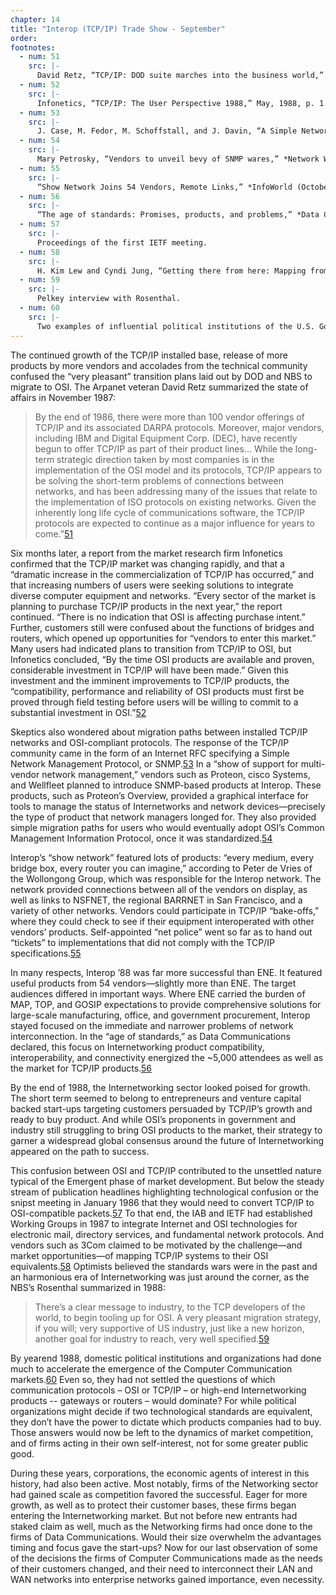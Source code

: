 ```yaml
---
chapter: 14
title: "Interop (TCP/IP) Trade Show - September"
order: 
footnotes:
  - num: 51
    src: |-
      David Retz, “TCP/IP: DOD suite marches into the business world,” *Data Communications*, November 1987, page 225.
  - num: 52
    src: |-
      Infonetics, “TCP/IP: The User Perspective 1988,” May, 1988, p. 1.
  - num: 53
    src: |-
      J. Case, M. Fedor, M. Schoffstall, and J. Davin, “A Simple Network Management Protocol,” *RFC 1067* August 1988 
  - num: 54
    src: |-
      Mary Petrosky, “Vendors to unveil bevy of SNMP wares,” *Network World* (September 19, 1988), p. 19-20.
  - num: 55
    src: |-
      “Show Network Joins 54 Vendors, Remote Links,” *InfoWorld (October 10, 1988), p. 18.
  - num: 56
    src: |-
      “The age of standards: Promises, products, and problems,” *Data Communications* (September, 1988), p.13.
  - num: 57
    src: |-
      Proceedings of the first IETF meeting.
  - num: 58
    src: |-
      H. Kim Lew and Cyndi Jung, “Getting there from here: Mapping from TCP/IP to OSI,” *Data Communications* (August, 1988), p. 161-175.
  - num: 59
    src: |-
      Pelkey interview with Rosenthal.
  - num: 60
    src: |-
      Two examples of influential political institutions of the U.S. Government to this history are: The Department of Defense… DARPA (ARPA) – IPTO – TCP/IP, routers; The Department of Commerce NIST (NBS) - OSI, MAP, etc. 
---
```


The continued growth of the TCP/IP installed base, release of more products by more vendors and accolades from the technical community confused the “very pleasant” transition plans laid out by DOD and NBS to migrate to OSI. The Arpanet veteran David Retz summarized the state of affairs in November 1987:

>By the end of 1986, there were more than 100 vendor offerings of TCP/IP and its associated DARPA protocols. Moreover, major vendors, including IBM and Digital Equipment Corp. (DEC), have recently begun to offer TCP/IP as part of their product lines… While the long-term strategic direction taken by most companies is in the implementation of the OSI model and its protocols, TCP/IP appears to be solving the short-term problems of connections between networks, and has been addressing many of the issues that relate to the implementation of ISO protocols on existing networks. Given the inherently long life cycle of communications software, the TCP/IP protocols are expected to continue as a major influence for years to come.”<a name="fnloc51" href="#fn51">51</a>

Six months later, a report from the market research firm Infonetics confirmed that the TCP/IP market was changing rapidly, and that a “dramatic increase in the commercialization of TCP/IP has occurred,” and that increasing numbers of users were seeking solutions to integrate diverse computer equipment and networks. “Every sector of the market is planning to purchase TCP/IP products in the next year,” the report continued. “There is no indication that OSI is affecting purchase intent.” Further, customers still were confused about the functions of bridges and routers, which opened up opportunities for “vendors to enter this market.” Many users had indicated plans to transition from TCP/IP to OSI, but Infonetics concluded, “By the time OSI products are available and proven, considerable investment in TCP/IP will have been made.” Given this investment and the imminent improvements to TCP/IP products, the “compatibility, performance and reliability of OSI products must first be proved through field testing before users will be willing to commit to a substantial investment in OSI.”<a name="fnloc52" href="#fn52">52</a>

Skeptics also wondered about migration paths between installed TCP/IP networks and OSI-compliant protocols. The response of the TCP/IP community came in the form of an Internet RFC specifying a Simple Network Management Protocol, or SNMP.<a name="fnloc53" href="#fn53">53</a>  In a “show of support for multi-vendor network management,” vendors such as Proteon, cisco Systems, and Wellfleet planned to introduce SNMP-based products at Interop. These products, such as Proteon’s Overview, provided a graphical interface for tools to manage the status of Internetworks and network devices—precisely the type of product that network managers longed for. They also provided simple migration paths for users who would eventually adopt OSI’s Common Management Information Protocol, once it was standardized.<a name="fnloc54" href="#fn54">54</a>

Interop’s “show network” featured lots of products: “every medium, every bridge box, every router you can imagine,” according to Peter de Vries of the Wollongong Group, which was responsible for the Interop network. The network provided connections between all of the vendors on display, as well as links to NSFNET, the regional BARRNET in San Francisco, and a variety of other networks. Vendors could participate in TCP/IP “bake-offs,” where they could check to see if their equipment interoperated with other vendors’ products. Self-appointed “net police” went so far as to hand out “tickets” to implementations that did not comply with the TCP/IP specifications.<a name="fnloc55" href="#fn55">55</a>

In many respects, Interop ’88 was far more successful than ENE. It featured useful products from 54 vendors—slightly more than ENE. The target audiences differed in important ways. Where ENE carried the burden of MAP, TOP, and GOSIP expectations to provide comprehensive solutions for large-scale manufacturing, office, and government procurement, Interop stayed focused on the immediate and narrower problems of network interconnection. In the “age of standards,” as Data Communications declared, this focus on Internetworking product compatibility, interoperability, and connectivity energized the ~5,000 attendees as well as the market for TCP/IP products.<a name="fnloc56" href="#fn56">56</a>

By the end of 1988, the Internetworking sector looked poised for growth. The short term seemed to belong to entrepreneurs and venture capital backed start-ups targeting customers persuaded by TCP/IP’s growth and ready to buy product. And while OSI’s proponents in government and industry still struggling to bring OSI products to the market, their strategy to garner a widespread global consensus around the future of Internetworking appeared on the path to success.

This confusion between OSI and TCP/IP contributed to the unsettled nature typical of the Emergent phase of market development. But below the steady stream of publication headlines highlighting technological confusion or the snipst meeting in January 1986 that they would need to convert TCP/IP to OSI-compatible packets.<a name="fnloc57" href="#fn57">57</a> To that end, the IAB and IETF had established Working Groups in 1987 to integrate Internet and OSI technologies for electronic mail, directory services, and fundamental network protocols. And vendors such as 3Com claimed to be motivated by the challenge—and market opportunities—of mapping TCP/IP systems to their OSI equivalents.<a name="fnloc58" href="#fn58">58</a>  Optimists believed the standards wars were in the past and an harmonious era of Internetworking was just around the corner, as the NBS’s Rosenthal summarized in 1988:

>There’s a clear message to industry, to the TCP developers of the world, to begin tooling up for OSI. A very pleasant migration strategy, if you will; very supportive of US industry, just like a new horizon, another goal for industry to reach, very well specified.<a name="fnloc59" href="#fn59">59</a>

By yearend 1988, domestic political institutions and organizations had done much to accelerate the emergence of the Computer Communication markets.<a name="fnloc60" href="#fn60">60</a>  Even so, they had not settled the questions of which communication protocols – OSI or TCP/IP – or high-end Internetworking products -- gateways or routers – would dominate? For while political organizations might decide if two technological standards are equivalent, they don’t have the power to dictate which products companies had to buy. Those answers would now be left to the dynamics of market competition, and of firms acting in their own self-interest, not for some greater public good.

During these years, corporations, the economic agents of interest in this history, had also been active. Most notably, firms of the Networking sector had gained scale as competition favored the successful. Eager for more growth, as well as to protect their customer bases, these firms began entering the Internetworking market. But not before new entrants had staked claim as well, much as the Networking firms had once done to the firms of Data Communications. Would their size overwhelm the advantages timing and focus gave the start-ups? Now for our last observation of some of the decisions the firms of Computer Communications made as the needs of their customers changed, and their need to interconnect their LAN and WAN networks into enterprise networks gained importance, even necessity.
